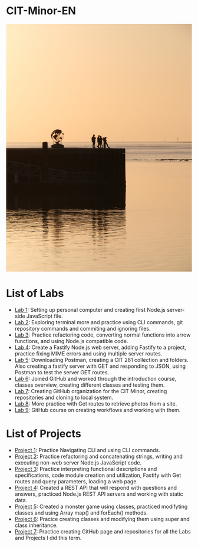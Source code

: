 # CIT-Minor-EN
![Pier Picture](git_page_picture.jpg)
# List of Labs
- [Lab 1](link-to-lab-1-repo): Setting up personal computer and creating first Node.js server-side JavaScript file.
- [Lab 2](link-to-lab-2-repo): Exploring terminal more and practice using CLI commands, git repository commands and commiting and ignoring files.
- [Lab 3](link-to-lab-3-repo): Practice refactoring code, converting normal functions into arrow functions, and using Node.js compatible code.
- [Lab 4](link-to-lab-4-repo): Create a Fastify Node.js web server, adding Fastify to a project, practice fixing MIME errors and using multiple server routes.
- [Lab 5](link-to-lab-5-repo): Downloading Postman, creating a CIT 281 collection and folders. Also creating a fastify server with GET and responding to JSON, using Postman to test the server GET routes.
- [Lab 6](link-to-lab-6-repo): Joined GitHub and worked through the introduction course, classes overview, creating different classes and testing them.
- [Lab 7](link-to-lab-7-repo): Creating GitHub organization for the CIT Minor, creating repositories and cloning to local system.
- [Lab 8](link-to-lab-8-repo): More practice with Get routes to retrieve photos from a site.
- [Lab 9](link-to-lab-9-repo): GitHub course on creating workflows and working with them.

# List of Projects 
- [Project 1](https://github.com/UO-CIT-ecnich/cit-p1.git): Practice Navigating CLI and using CLI commands.
- [Project 2](https://github.com/UO-CIT-ecnich/cit-p2.git): Practice refactoring and concatenating strings, writing and executing non-web server Node.js JavaScript code.
- [Project 3](https://github.com/UO-CIT-ecnich/cit-p3.git): Practice interpreting functional descriptions and specifications, code module creation and utilization, Fastify with Get routes and query parameters, loading a web page.
- [Project 4](https://github.com/UO-CIT-ecnich/cit-p4.git): Created a REST API that will respond with questions and answers, practiced Node.js REST API servers and working with static data.
- [Project 5](https://github.com/UO-CIT-ecnich/cit-p5.git): Created a monster game using classes, practiced modifyting classes and using Array map() and forEach() methods.
- [Project 6](https://github.com/UO-CIT-ecnich/cit-p6.git): Pracice creating classes and modifying them using super and class inheritance.
- [Project 7](https://github.com/UO-CIT-ecnich/cit-p7.git): Practice creating GitHub page and repositories for all the Labs and Projects I did this term.
